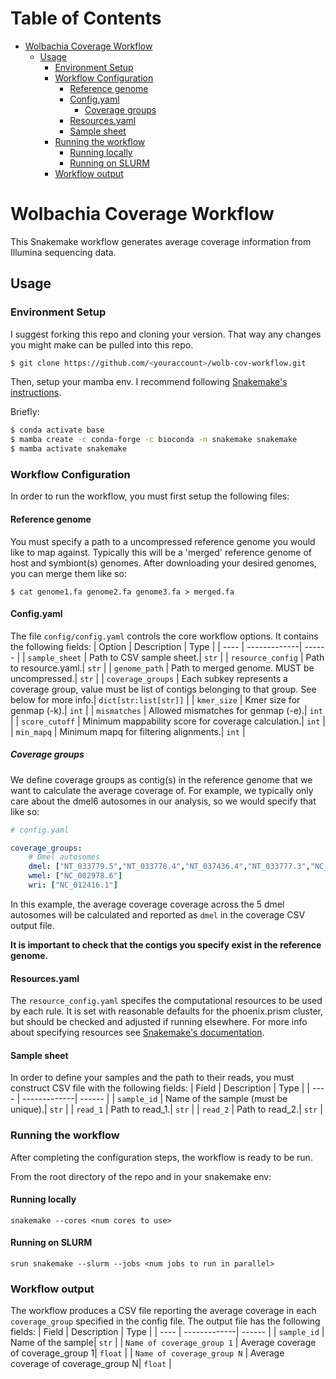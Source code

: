 Table of Contents
=================
* [Wolbachia Coverage Workflow](#wolbachia-coverage-workflow)
   * [Usage](#usage)
      * [Environment Setup](#environment-setup)
      * [Workflow Configuration](#workflow-configuration)
         * [Reference genome](#reference-genome)
         * [Config.yaml](#configyaml)
            * [Coverage groups](#coverage-groups)
         * [Resources.yaml](#resourcesyaml)
         * [Sample sheet](#sample-sheet)
      * [Running the workflow](#running-the-workflow)
         * [Running locally](#running-locally)
         * [Running on SLURM](#running-on-slurm)
      * [Workflow output](#workflow-output)
# Wolbachia Coverage Workflow
This Snakemake workflow generates average coverage information from Illumina sequencing data.
## Usage
### Environment Setup
I suggest forking this repo and cloning your version. That way any changes you might make can be pulled into this repo.
```bash
$ git clone https://github.com/<youraccount>/wolb-cov-workflow.git
```
Then, setup your mamba env. I recommend following [Snakemake's instructions](https://snakemake.readthedocs.io/en/stable/getting_started/installation.html#installation-via-conda-mamba). 

Briefly:
```bash
$ conda activate base
$ mamba create -c conda-forge -c bioconda -n snakemake snakemake
$ mamba activate snakemake
```

### Workflow Configuration
In order to run the workflow, you must first setup the following files:
#### Reference genome
You must specify a path to a uncompressed reference genome you would like to map against. Typically this will be a 'merged' reference genome of host and symbiont(s) genomes. After downloading your desired genomes, you can merge them like so:
```{bash}
$ cat genome1.fa genome2.fa genome3.fa > merged.fa
```
#### Config.yaml
The file `config/config.yaml` controls the core workflow options. It contains the following fields:
| Option | Description | Type |
| ---- | -------------| ------ |
| `sample_sheet` | Path to CSV sample sheet.| `str` |
| `resource_config` | Path to resource.yaml.| `str` |
| `genome_path` | Path to merged genome. MUST be uncompressed.| `str` |
| `coverage_groups` | Each subkey represents a coverage group, value must be list of contigs belonging to that group. See below for more info.| `dict[str:list[str]]` |
| `kmer_size` | Kmer size for genmap (-k).| `int` |
| `mismatches` | Allowed mismatches for genmap (-e).| `int` |
| `score_cutoff` | Minimum mappability score for coverage calculation.| `int` |
| `min_mapq` | Minimum mapq for filtering alignments.| `int` |

##### Coverage groups
We define coverage groups as contig(s) in the reference genome that we want to calculate the average coverage of. For example, we typically only care about the dmel6 autosomes in our analysis, so we would specify that like so:
```yaml
# config.yaml

coverage_groups:
    # Dmel autosomes
    dmel: ["NT_033779.5","NT_033778.4","NT_037436.4","NT_033777.3","NC_004353.4",]
    wmel: ["NC_002978.6"]
    wri: ["NC_012416.1"]
```
In this example, the average coverage coverage across the 5 dmel autosomes will be calculated and reported as `dmel` in the coverage CSV output file.

**It is important to check that the contigs you specify exist in the reference genome.**

#### Resources.yaml
The `resource_config.yaml` specifes the computational resources to be used by each rule. It is set with reasonable defaults for the phoenix.prism cluster, but should be checked and adjusted if running elsewhere. For more info about specifying resources see [Snakemake's documentation](https://snakemake.readthedocs.io/en/stable/snakefiles/rules.html#resources).

#### Sample sheet
In order to define your samples and the path to their reads, you must construct CSV file with the following fields:
| Field | Description | Type |
| ---- | -------------| ------ |
| `sample_id` | Name of the sample (must be unique).| `str` |
| `read_1` | Path to read_1.| `str` |
| `read_2` | Path to read_2.| `str` |

### Running the workflow
After completing the configuration steps, the workflow is ready to be run. 

From the root directory of the repo and in your snakemake env:

#### Running locally
```
snakemake --cores <num cores to use>
```

#### Running on SLURM
```
srun snakemake --slurm --jobs <num jobs to run in parallel> 
```

### Workflow output
The workflow produces a CSV file reporting the average coverage in each `coverage_group` specified in the config file. The output file has the following fields:
| Field | Description | Type |
| ---- | -------------| ------ |
| `sample_id` | Name of the sample| `str` |
| `Name of coverage_group 1` | Average coverage of coverage_group 1| `float` |
| `Name of coverage_group N` | Average coverage of coverage_group N| `float` |




